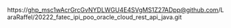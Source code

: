 https://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@github.com/LaraRaffel/20222_fatec_ipi_poo_oracle_cloud_rest_api_java.git
